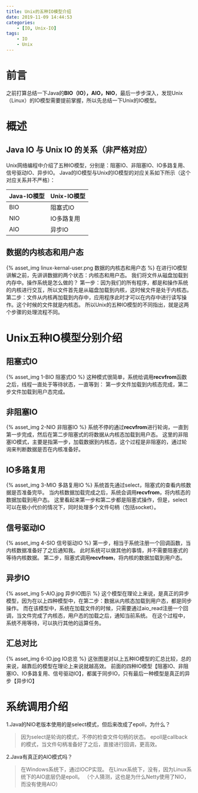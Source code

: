 ```yaml
---
title: Unix的五种IO模型介绍
date: 2019-11-09 14:44:53
categories:
    - [IO, Unix-IO]
tags:
    - IO
    - Unix
---
```


# 前言
之前打算总结一下Java的**BIO（IO），AIO，NIO**，最后一步步深入，发现Unix（Linux）的IO模型需要提前掌握，所以先总结一下Unix的IO模型。

# 概述
## Java IO 与 Unix IO 的关系（非严格对应）
Unix网络编程中介绍了五种IO模型，分别是：阻塞IO、非阻塞IO、IO多路复用、信号驱动IO、异步IO。
Java的IO模型与Unix的IO模型的对应关系如下所示（这个对应关系并不严格）：

| Java-IO模型 | Unix-IO模型 |
|---|---|
| BIO | 阻塞式IO |
| NIO | IO多路复用 |
| AIO | 异步IO |

<!-- more -->

## 数据的内核态和用户态
{% asset_img linux-kernal-user.png 数据的内核态和用户态 %}
在进行IO模型讲解之前，先讲讲数据的两个状态：内核态和用户态。
我们将文件从磁盘加载到内存中。操作系统是怎么做的？
第一步：因为我们的所有程序，都是和操作系统的内核进行交互，所以文件首先是从磁盘加载到内核，这时候文件是处于内核态。
第二步：文件从内核再加载到内存中，应用程序此时才可以在内存中进行读写操作。这个时候的文件就是内核态。
所以Unix的五种IO模型的不同指出，就是这两个步骤的处理流程不同。

# Unix五种IO模型分别介绍
## 阻塞式IO
{% asset_img 1-BIO 阻塞式IO %}
这种模式很简单，系统给调用**recvfrom**函数之后，线程一直处于等待状态，一直等到：
第一步文件加载到内核态完成，第二步文件加载到用户态完成。

## 非阻塞IO
{% asset_img 2-NIO 非阻塞IO %}
系统不停的通过**recvfrom**进行轮询，一直到第一步完成，然后在第二步阻塞式的将数据从内核态加载到用户态。
这里的非阻塞IO模式，主要是指第一步，加载数据到内核态，这个过程是非阻塞的，通过轮询来判断数据是否在内核准备好。

## IO多路复用
{% asset_img 3-MIO 多路复用IO %}
系统首先通过select，阻塞式的查看内核数据是否准备完毕。
当内核数据加载完成之后，系统会调用**recvfrom**，将内核态的数据加载到用户态。
这里看起来第一步和第二步都是阻塞式操作，但是，select可以在极小代价的情况下，同时处理多个文件句柄（包括socket）。

## 信号驱动IO
{% asset_img 4-SIO 信号驱动IO %}
第一步，相当于系统注册一个回调函数，当内核数据准备好了之后通知我。
此时系统可以做其他的事情，并不需要阻塞式的等待内核数据。
第二步，阻塞式调用**recvfrom**，将内核的数据加载到用户态。

## 异步IO
{% asset_img 5-AIO.jpg 异步IO图示 %}
这个模型在理论上来说，是真正的异步模型，因为在以上四种模型中，在第二步：数据从内核态加载到用户态，都是同步操作。
而在该模型中，系统在加载文件的时候，只需要通过aio_read注册一个回调，当文件完成了内核态，用户态的加载之后，通知当前系统。
在这个过程中，系统不用等待，可以执行其他的运算任务。

## 汇总对比
{% asset_img 6-IO.jpg IO总览 %}
这张图是对以上五种IO模型的汇总比较，总的来说，越靠后的模型在理论上来说就越高效。
前面的四种IO模型【阻塞IO、非阻塞IO、IO多路复用、信号驱动IO】，都属于同步IO，只有最后一种模型是真正的异步【异步IO】

# 系统调用介绍
1.Java的NIO老版本使用的是select模式，但后来改成了epoll，为什么？
> 因为select是轮询的模式，不停的检查文件句柄的状态。
epoll是callback的模式，当文件句柄准备好了之后，直接进行回调，更高效。

2.Java有真正的AIO模式吗？
> 在Windows系统下，通过IOCP实现。
在Linux系统下，没有，因为Linux系统下的AIO底层仍是epoll。
（个人猜测，这也是为什么Netty使用了NIO，而没有使用AIO）
